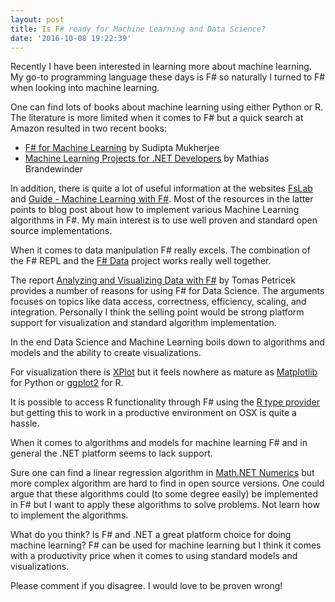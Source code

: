 ```yaml
---
layout: post
title: Is F# ready for Machine Learning and Data Science?
date: '2016-10-08 19:22:39'
---
```

Recently I have been interested in learning more about machine learning. My go-to programming language these days is F# so naturally I turned to F# when looking into machine learning.

One can find lots of books about machine learning using either Python or R. The literature is more limited when it comes to F# but a quick search at Amazon resulted in two recent books:

* [F# for Machine Learning](https://www.amazon.com/F-Machine-Learning-Sudipta-Mukherjee/dp/1783989343) by Sudipta Mukherjee
* [Machine Learning Projects for .NET Developers](http://www.amzn.com/1430267674) by Mathias Brandewinder

In addition, there is quite a lot of useful information at the websites [FsLab](https://fslab.org/) and [Guide - Machine Learning with F#](http://fsharp.org/guides/machine-learning/). Most of the resources in the latter points to blog post about how to implement various Machine Learning algorithms in F#. My main interest is to use well proven and standard open source implementations.

When it comes to data manipulation F# really excels. The combination of the F# REPL and the [F# Data](http://fsharp.github.io/FSharp.Data/index.html) project works really well together.

The report [Analyzing and Visualizing Data with F#](http://www.oreilly.com/programming/free/analyzing-visualizing-data-f-sharp.csp) by Tomas Petricek provides a number of reasons for using F# for Data Science. The arguments focuses on topics like data access, correctness, efficiency, scaling, and integration. Personally I think the selling point would be strong platform support for visualization and standard algorithm implementation.

In the end Data Science and Machine Learning boils down to algorithms and models and the ability to create visualizations.

For visualization there is [XPlot](http://tahahachana.github.io/XPlot//) but it feels nowhere as mature as [Matplotlib](http://matplotlib.org/) for Python or [ggplot2](http://ggplot2.org/) for R.

It is possible to access R functionality through F# using the [R type provider](http://bluemountaincapital.github.io/FSharpRProvider/) but getting this to work in a productive environment on OSX is quite a hassle.

When it comes to algorithms and models for machine learning F# and in general the .NET platform seems to lack support.

Sure one can find a linear regression algorithm in [Math.NET Numerics](http://numerics.mathdotnet.com/) but more complex algorithm are hard to find in open source versions. One could argue that these algorithms could (to some degree easily) be implemented in F# but I want to apply these algorithms to solve problems. Not learn how to implement the algorithms.

What do you think? Is F# and .NET a great platform choice for doing machine learning? F# can be used for machine learning but I think it comes with a productivity price when it comes to using standard models and visualizations.

Please comment if you disagree. I would love to be proven wrong!
